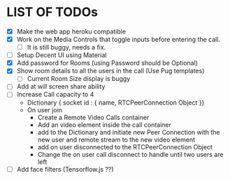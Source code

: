 # LIST OF TODOs

- [x] Make the web app heroku compatible
- [x] Work on the Media Controls that toggle inputs before entering the call.
	- [ ] It is still buggy, needs a fix.
- [ ] Setup Decent UI using Material
- [x] Add password for Rooms (using Password should be Optional)
- [x] Show room details to all the users in the call (Use Pug templates)
	- [ ] Current Room Size display is buggy
- [ ] Add at will screen share ability
- [ ] Increase Call capacity to 4
	- Dictionary { socket id : { name, RTCPeerConnection Object }}
	- On user join
		- Create a Remote Video Calls container
		- Add an video element inside the call container
		- add to the Dictionary and initiate new Peer Connection with the new user and remote stream to the new video element
		- add on user disconnected to the RTCPeerConnection Object
		- Change the on user call disconnect to handle until two users are left
- [ ] Add face filters (Tensorflow.js ??)